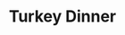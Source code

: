 ---
title: Turkey Dinner
description: This is good!
thumbnail: Recipe Images/baguettes_f4ywdv
thumbnail_alt: Turkey Dinner
tags:
  - dough
servings: 10
prep_time: 240
cook_time: 240
oven_temp: 350
ingredients:
  - qty: 500
    unit: g
    name: White Flour
  - qty: 350
    unit: g
    name: Water
  - qty: 30
    unit: g
    name: Fresh Yeast
    modifier: or
  - qty: 10
    unit: g
    name: Dry Instant Yeast
  - qty: 10
    unit: g
    name: Sea Salt
directions:
  - Starting with the bowl on a scale weigh the flour then weigh the Fresh Yeast OR Dry Instant Yeast then in a separate cup or bowl weigh the water. Add the water to the dry ingredients and combine it until the flour is well hydrated. Then rlet it rest for 5 minutes.
  - Add the Sea Salt and continue kneading
  - Once it is tacky and holding its shape you can knead it on lightly floured surface. Knead for at least 10 minutes, then form a big dough ball
  - Proof for 1-2 hours, then place in the fridge overnight with plastic wrap over the bowl
  - On the next day leave the dough out almost long enough to come to room temperature then you can section the dough into 250g chunks which should be rolled on the same day
  - Roll the dough into baguettes, score the top of each baguette and lightly flour them before putting in the oven at 425°F. Get a second sheet pan hot in the oven, then pour water into it to create steam in the oven.
---
